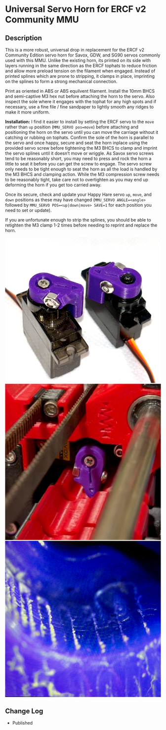 # Universal Servo Horn for ERCF v2 Community MMU

## Description

This is a more robust, universal drop in replacement for the ERCF v2 Community Edition servo horn for Savox, GDW, and SG90 servos commonly used with this MMU. Unlike the existing horn, its printed on its side with layers running in the same direction as the ERCF tophats to reduce friction and allow more preload tension on the filament when engaged. Instead of printed splines which are prone to stripping, it clamps in place, imprinting on the splines to form a strong mechanical connection.

Print as oriented in ABS or ABS equilvent filament. Install the 10mm BHCS and semi-captive M3 hex nut before attaching the horn to the servo. Also inspect the sole where it engages with the tophat for any high spots and if necessary, use a fine file / fine sandpaper to lightly smooth any ridges to make it more uniform. 

**Installation:** I find it easier to install by setting the ERCF servo to the ``move`` rather than ``up`` position (``MMU_SERVO pos=move``) before attaching and positioning the horn on the servo until you can move the carriage without it catching or rubbing on tophats. Confirm the sole of the horn is parallel to the servo and once happy, secure and seat the horn inplace using the provided servo screw before tightening the M3 BHCS to clamp and imprint the servo splines until it doesn’t move or wriggle. As Savox servo screws tend to be reasonably short, you may need to press and rock the horn a little to seat it before you can get the screw to engage. The servo screw only needs to be tight enough to seat the horn as all the load is handled by the M3 BHCS and clamping action. While the M3 compression screw needs to be reasonably tight, take care not to overtighten as you may end up deforming the horn if you get too carried away.

Once its secure, check and update your Happy Hare servo ``up``, ``move``, and ``down`` positions as these may have changed (``MMU_SERVO ANGLE=<angle>`` followed by ``MMU_SERVO POS=<up|down|move> SAVE=1`` for each position you need to set or update).

If you are unfortunate enough to strip the splines, you should be able to retighten the M3 clamp 1-2 times before needing to reprint and replace the horn.

![Universal Servo Horn.png](images/Servo_Horn_1.png)
![Universal Servo Horn.png](images/Servo_Horn_2.jpeg)
![Universal Servo Horn Splines.png](images/Servo_Horn_Splines.png)

## Change Log


* Published
